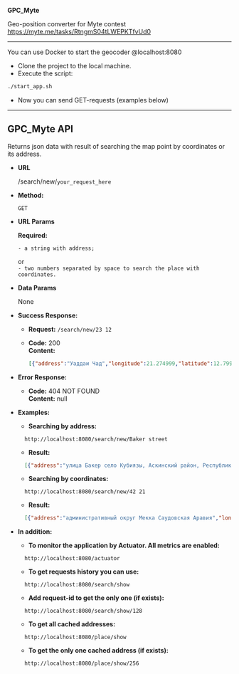 **GPC_Myte**

Geo-position converter for Myte contest\
	https://myte.me/tasks/RtngmS04tLWEPKTfvUd0

----

You can use Docker to start the geocoder @localhost:8080
- Clone the project to the local machine.
- Execute the script:
```bash
./start_app.sh
```
- Now you can send GET-requests (examples below)

----
**GPC_Myte API**
----
  Returns json data with result of searching the map point by coordinates or its address.

* **URL**

  /search/new/`your_request_here`

* **Method:**

  `GET`

* **URL Params**

   **Required:**

  `- a string with address;
  `

  or\
  `- two numbers separated by space to search the place with coordinates.
  `

* **Data Params**

  None

* **Success Response:**

  * **Request:**
  	``/search/new/23 12``

  * **Code:** 200 <br />
    **Content:**
	```json
	[{"address":"Уаддаи Чад","longitude":21.274999,"latitude":12.799513},{"address":"Чад","longitude":18.724699,"latitude":15.339032}]
	```

* **Error Response:**

  * **Code:** 404 NOT FOUND <br />
    **Content:** null

* **Examples:**

  * **Searching by address:**
  ```http
	http://localhost:8080/search/new/Baker street
  ```

  * **Result:**
  ```json
  	[{"address":"улица Бакер село Кубиязы, Аскинский район, Республика Башкортостан, Россия","longitude":56.741618,"latitude":56.112754}]
  ```


  * **Searching by coordinates:**
  ```http
	http://localhost:8080/search/new/42 21
  ```

  * **Result:**
  ```json
  	[{"address":"административный округ Мекка Саудовская Аравия","longitude":41.436553,"latitude":21.811146},{"address":"Саудовская Аравия","longitude":45.725533,"latitude":22.848295}]
  ```
* **In addition:**

  * **To monitor the application by Actuator. All metrics are enabled:**
  ```http
	http://localhost:8080/actuator
  ```

  * **To get requests history you can use:**
  ```http
	http://localhost:8080/search/show
  ```

  * **Add request-id to get the only one (if exists):**
  ```http
	http://localhost:8080/search/show/128
  ```

  * **To get all cached addresses:**
  ```http
	http://localhost:8080/place/show
  ```

  * **To get the only one cached address (if exists):**
  ```http
	http://localhost:8080/place/show/256
  ```
